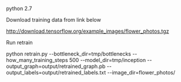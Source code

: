 python 2.7

Download training data from link below

http://download.tensorflow.org/example_images/flower_photos.tgz

Run retrain

python retrain.py --bottleneck_dir=tmp/bottlenecks --how_many_training_steps 500 --model_dir=tmp/inception --output_graph=output/retrained_graph.pb --output_labels=output/retrained_labels.txt --image_dir=flower_photos/